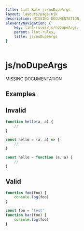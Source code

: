 ```yaml
---
title: Lint Rule js/noDupeArgs
layout: layouts/page.njk
description: MISSING DOCUMENTATION
eleventyNavigation: {
	key: lint-rules/js/noDupeArgs,
	parent: lint-rules,
	title: js/noDupeArgs
}
---
```


# js/noDupeArgs

MISSING DOCUMENTATION

<!-- EVERYTHING BELOW IS AUTOGENERATED. SEE SCRIPTS FOLDER FOR UPDATE SCRIPTS -->


## Examples
## Invalid
```typescript
function hello(a, a) {
	//
}
```
```typescript
const hello = (a, a) => {
	//
}
```
```typescript
const hello = function (a, a) {
	//
}
```
## Valid
```typescript
function foo(foo) {
	console.log(foo)
}
```
```typescript
const foo = 'test'
function bar(foo) {
	console.log(foo)
}
```
